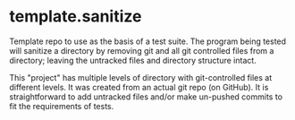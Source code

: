 template.sanitize
=================

Template repo to use as the basis of a test suite. The program being tested will sanitize a directory
by removing git and all git controlled files from a directory; leaving the untracked files and 
directory structure intact.

This "project" has multiple levels of directory with git-controlled files at different levels. It
was created from an actual git repo (on GitHub).  It is straightforward to add untracked files and/or
make un-pushed commits to fit the requirements of tests.

